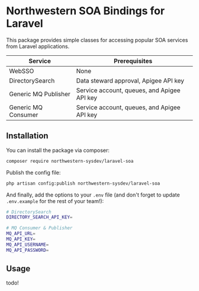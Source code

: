 # Northwestern SOA Bindings for Laravel
This package provides simple classes for accessing popular SOA services from Laravel applications.

| Service | Prerequisites |
| --- | --- |
| WebSSO | None |
| DirectorySearch | Data steward approval, Apigee API key |
| Generic MQ Publisher | Service account, queues, and Apigee API key |
| Generic MQ Consumer | Service account, queues, and Apigee API key |

## Installation
You can install the package via composer:

```bash
composer require northwestern-sysdev/laravel-soa
```

Publish the config file:

```bash
php artisan config:publish northwestern-sysdev/laravel-soa
```

And finally, add the options to your `.env` file (and don't forget to update `.env.example` for the rest of your team!):

```bash
# DirectorySearch
DIRECTORY_SEARCH_API_KEY=

# MQ Consumer & Publisher
MQ_API_URL=
MQ_API_KEY=
MQ_API_USERNAME=
MQ_API_PASSWORD=
```

## Usage
todo!
